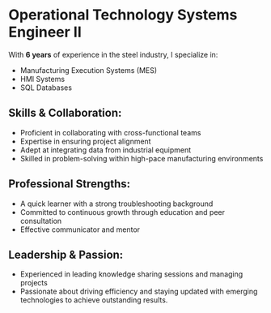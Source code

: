 # Operational Technology Systems Engineer II

With **6 years** of experience in the steel industry, I specialize in:

- Manufacturing Execution Systems (MES)
- HMI Systems
- SQL Databases

## Skills & Collaboration:

- Proficient in collaborating with cross-functional teams
- Expertise in ensuring project alignment
- Adept at integrating data from industrial equipment
- Skilled in problem-solving within high-pace manufacturing environments

## Professional Strengths:

- A quick learner with a strong troubleshooting background
- Committed to continuous growth through education and peer consultation
- Effective communicator and mentor

## Leadership & Passion:

- Experienced in leading knowledge sharing sessions and managing projects
- Passionate about driving efficiency and staying updated with emerging technologies to achieve outstanding results.
